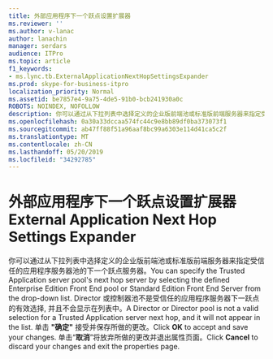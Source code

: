 ```yaml
---
title: 外部应用程序下一个跃点设置扩展器
ms.reviewer: ''
ms.author: v-lanac
author: lanachin
manager: serdars
audience: ITPro
ms.topic: article
f1_keywords:
- ms.lync.tb.ExternalApplicationNextHopSettingsExpander
ms.prod: skype-for-business-itpro
localization_priority: Normal
ms.assetid: be7857e4-9a75-4de5-91b0-bcb241930a0c
ROBOTS: NOINDEX, NOFOLLOW
description: 你可以通过从下拉列表中选择定义的企业版前端池或标准版前端服务器来指定受信任的应用程序服务器池的下一个跃点服务器。 Director 或控制器池不是受信任的应用程序服务器下一跃点的有效选择, 并且不会显示在列表中。 单击 "确定" 接受并保存所做的更改。 单击“取消”将放弃所做的更改并退出属性页面。
ms.openlocfilehash: 0a30a33dccaa574fc44c9e8bb89df0ba373073f1
ms.sourcegitcommit: ab47ff88f51a96aaf8bc99a6303e114d41ca5c2f
ms.translationtype: MT
ms.contentlocale: zh-CN
ms.lasthandoff: 05/20/2019
ms.locfileid: "34292785"
---
```

# <a name="external-application-next-hop-settings-expander"></a><span data-ttu-id="c3c2d-106">外部应用程序下一个跃点设置扩展器</span><span class="sxs-lookup"><span data-stu-id="c3c2d-106">External Application Next Hop Settings Expander</span></span>
 
<span data-ttu-id="c3c2d-107">你可以通过从下拉列表中选择定义的企业版前端池或标准版前端服务器来指定受信任的应用程序服务器池的下一个跃点服务器。</span><span class="sxs-lookup"><span data-stu-id="c3c2d-107">You can specify the Trusted Application server pool's next hop server by selecting the defined Enterprise Edition Front End pool or Standard Edition Front End Server from the drop-down list.</span></span> <span data-ttu-id="c3c2d-108">Director 或控制器池不是受信任的应用程序服务器下一跃点的有效选择, 并且不会显示在列表中。</span><span class="sxs-lookup"><span data-stu-id="c3c2d-108">A Director or Director pool is not a valid selection for a Trusted Application server next hop, and it will not appear in the list.</span></span> <span data-ttu-id="c3c2d-109">单击 **"确定"** 接受并保存所做的更改。</span><span class="sxs-lookup"><span data-stu-id="c3c2d-109">Click **OK** to accept and save your changes.</span></span> <span data-ttu-id="c3c2d-110">单击“**取消**”将放弃所做的更改并退出属性页面。</span><span class="sxs-lookup"><span data-stu-id="c3c2d-110">Click **Cancel** to discard your changes and exit the properties page.</span></span>
  

